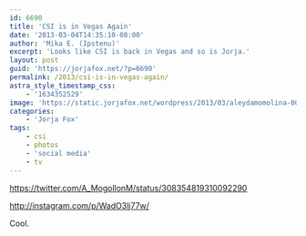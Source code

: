```yaml
---
id: 6690
title: 'CSI is in Vegas Again'
date: '2013-03-04T14:35:10-08:00'
author: 'Mika E. (Ipstenu)'
excerpt: 'Looks like CSI is back in Vegas and so is Jorja.'
layout: post
guid: 'https://jorjafox.net/?p=6690'
permalink: /2013/csi-is-in-vegas-again/
astra_style_timestamp_css:
    - '1634352529'
image: 'https://static.jorjafox.net/wordpress/2013/03/aleydamomolina-001.jpg'
categories:
    - 'Jorja Fox'
tags:
    - csi
    - photos
    - 'social media'
    - tv
---
```


https://twitter.com/A_MogollonM/status/308354819310092290

http://instagram.com/p/WadO3lj77w/

Cool.